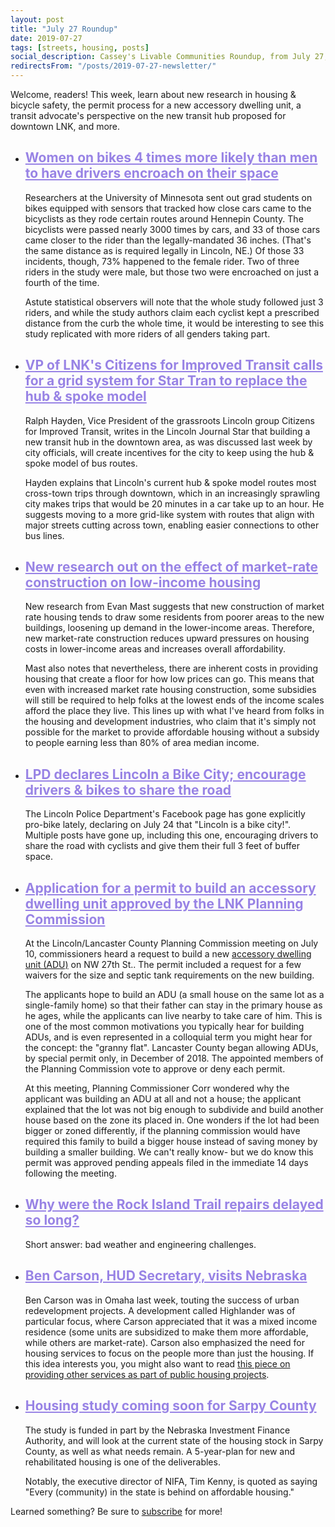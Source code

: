 ```yaml
---
layout: post
title: "July 27 Roundup"
date: 2019-07-27
tags: [streets, housing, posts]
social_description: Cassey's Livable Communities Roundup, from July 27, 2019
redirectsFrom: "/posts/2019-07-27-newsletter/"
---
```


<div> <p>Welcome, readers! This week, learn about new research in housing &amp; bicycle safety, the permit process for a new accessory dwelling unit, a transit advocate's perspective on the new transit hub proposed for downtown LNK, and more.</p> <ul> <li> <h2 style="color: #9883E5 !important"> <a style="color: #9883E5 !important" href="http://strib.mn/2Zh856K">Women on bikes 4 times more likely than men to have drivers encroach on their space</a> </h2> <p>Researchers at the University of Minnesota sent out grad students on bikes equipped with sensors that tracked how close cars came to the bicyclists as they rode certain routes around Hennepin County. The bicyclists were passed nearly 3000 times by cars, and 33 of those cars came closer to the rider than the legally-mandated 36 inches. (That's the same distance as is required legally in Lincoln, NE.) Of those 33 incidents, though, 73% happened to the female rider. Two of three riders in the study were male, but those two were encroached on just a fourth of the time.</p> <p>Astute statistical observers will note that the whole study followed just 3 riders, and while the study authors claim each cyclist kept a prescribed distance from the curb the whole time, it would be interesting to see this study replicated with more riders of all genders taking part.</p> </li> <li> <h2 style="color: #9883E5 !important"> <a style="color: #9883E5 !important" href="http://bit.ly/2Yk1T0T">VP of LNK&#x27;s Citizens for Improved Transit calls for a grid system for Star Tran to replace the hub &amp; spoke model</a> </h2> <p>Ralph Hayden, Vice President of the grassroots Lincoln group Citizens for Improved Transit, writes in the Lincoln Journal Star that building a new transit hub in the downtown area, as was discussed last week by city officials, will create incentives for the city to keep using the hub &amp; spoke model of bus routes.</p> <p>Hayden explains that Lincoln's current hub &amp; spoke model routes most cross-town trips through downtown, which in an increasingly sprawling city makes trips that would be 20 minutes in a car take up to an hour. He suggests moving to a more grid-like system with routes that align with major streets cutting across town, enabling easier connections to other bus lines.</p> </li> <li> <h2 style="color: #9883E5 !important"> <a style="color: #9883E5 !important" href="http://bit.ly/2YrsRDv">New research out on the effect of market-rate construction on low-income housing </a> </h2> <p>New research from Evan Mast suggests that new construction of market rate housing tends to draw some residents from poorer areas to the new buildings, loosening up demand in the lower-income areas. Therefore, new market-rate construction reduces upward pressures on housing costs in lower-income areas and increases overall affordability.</p> <p>Mast also notes that nevertheless, there are inherent costs in providing housing that create a floor for how low prices can go. This means that even with increased market rate housing construction, some subsidies will still be required to help folks at the lowest ends of the income scales afford the place they live. This lines up with what I've heard from folks in the housing and development industries, who claim that it's simply not possible for the market to provide affordable housing without a subsidy to people earning less than 80% of area median income.</p> </li> <li> <h2 style="color: #9883E5 !important"> <a style="color: #9883E5 !important" href="http://bit.ly/2SIamW6">LPD declares Lincoln a Bike City; encourage drivers &amp; bikes to share the road</a> </h2> <p>The Lincoln Police Department's Facebook page has gone explicitly pro-bike lately, declaring on July 24 that &quot;Lincoln is a bike city!&quot;. Multiple posts have gone up, including this one, encouraging drivers to share the road with cyclists and give them their full 3 feet of buffer space.</p> </li> <li> <h2 style="color: #9883E5 !important"> <a style="color: #9883E5 !important" href="http://bit.ly/2GwJC6n">Application for a permit to build an accessory dwelling unit approved by the LNK Planning Commission</a> </h2> <p>At the Lincoln/Lancaster County Planning Commission meeting on July 10, commissioners heard a request to build a new <a href="http://bit.ly/2Yoh5WK">accessory dwelling unit (ADU)</a> on NW 27th St.. The permit included a request for a few waivers for the size and septic tank requirements on the new building.</p> <p>The applicants hope to build an ADU (a small house on the same lot as a single-family home) so that their father can stay in the primary house as he ages, while the applicants can live nearby to take care of him. This is one of the most common motivations you typically hear for building ADUs, and is even represented in a colloquial term you might hear for the concept: the &quot;granny flat&quot;. Lancaster County began allowing ADUs, by special permit only, in December of 2018. The appointed members of the Planning Commission vote to approve or deny each permit.</p> <p>At this meeting, Planning Commissioner Corr wondered why the applicant was building an ADU at all and not a house; the applicant explained that the lot was not big enough to subdivide and build another house based on the zone its placed in. One wonders if the lot had been bigger or zoned differently, if the planning commission would have required this family to build a bigger house instead of saving money by building a smaller building. We can't really know- but we do know this permit was approved pending appeals filed in the immediate 14 days following the meeting.</p> </li> <li> <h2 style="color: #9883E5 !important"> <a style="color: #9883E5 !important" href="http://bit.ly/2SHoH5m">Why were the Rock Island Trail repairs delayed so long?</a> </h2> <p>Short answer: bad weather and engineering challenges.</p> </li> <li> <h2 style="color: #9883E5 !important"> <a style="color: #9883E5 !important" href="http://bit.ly/2SH0ZWH">Ben Carson, HUD Secretary, visits Nebraska</a> </h2> <p>Ben Carson was in Omaha last week, touting the success of urban redevelopment projects. A development called Highlander was of particular focus, where Carson appreciated that it was a mixed income residence (some units are subsidized to make them more affordable, while others are market-rate). Carson also emphasized the need for housing services to focus on the people more than just the housing. If this idea interests you, you might also want to read <a href="http://bit.ly/2Ynnm9b">this piece on providing other services as part of public housing projects</a>.</p> </li> <li> <h2 style="color: #9883E5 !important"> <a style="color: #9883E5 !important" href="http://bit.ly/2ZfvtBN">Housing study coming soon for Sarpy County</a> </h2> <p>The study is funded in part by the Nebraska Investment Finance Authority, and will look at the current state of the housing stock in Sarpy County, as well as what needs remain. A 5-year-plan for new and rehabilitated housing is one of the deliverables.</p> <p>Notably, the executive director of NIFA, Tim Kenny, is quoted as saying &quot;Every (community) in the state is behind on affordable housing.&quot;</p> </li> </ul> <p>Learned something? Be sure to <a href="https://tinyletter.com/cassey">subscribe</a> for more!</p> </div>
